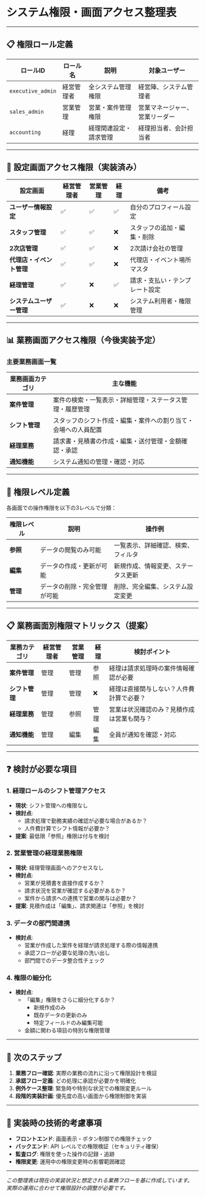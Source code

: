 # システム権限・画面アクセス整理表

---

## 📋 **権限ロール定義**

| ロールID | ロール名 | 説明 | 対象ユーザー |
|----------|----------|------|-------------|
| `executive_admin` | 経営管理者 | 全システム管理権限 | 経営陣、システム管理者 |
| `sales_admin` | 営業管理 | 営業・案件管理権限 | 営業マネージャー、営業リーダー |
| `accounting` | 経理 | 経理関連設定・請求管理 | 経理担当者、会計担当者 |

---

## 🎯 **設定画面アクセス権限（実装済み）**

| 設定画面 | 経営管理者 | 営業管理 | 経理 | 備考 |
|----------|-----------|----------|------|------|
| **ユーザー情報設定** | ✅ | ✅ | ✅ | 自分のプロフィール設定 |
| **スタッフ管理** | ✅ | ✅ | ❌ | スタッフの追加・編集・削除 |
| **2次店管理** | ✅ | ✅ | ❌ | 2次請け会社の管理 |
| **代理店・イベント管理** | ✅ | ✅ | ❌ | 代理店・イベント場所マスタ |
| **経理管理** | ✅ | ❌ | ✅ | 請求・支払い・テンプレート設定 |
| **システムユーザー管理** | ✅ | ❌ | ❌ | システム利用者・権限管理 |

---

## 📊 **業務画面アクセス権限（今後実装予定）**

### **主要業務画面一覧**

| 業務画面カテゴリ | 主な機能 |
|-----------------|----------|
| **案件管理** | 案件の検索・一覧表示・詳細管理・ステータス管理・履歴管理 |
| **シフト管理** | スタッフのシフト作成・編集・案件への割り当て・会場への人員配置 |
| **経理業務** | 請求書・見積書の作成・編集・送付管理・金額確認・承認 |
| **通知機能** | システム通知の管理・確認・対応 |

---

## 🔐 **権限レベル定義**

各画面での操作権限を以下の3レベルで分類：

| 権限レベル | 説明 | 操作例 |
|-----------|------|--------|
| **参照** | データの閲覧のみ可能 | 一覧表示、詳細確認、検索、フィルタ |
| **編集** | データの作成・更新が可能 | 新規作成、情報変更、ステータス更新 |
| **管理** | データの削除・完全管理が可能 | 削除、完全編集、システム設定変更 |

---

## 📋 **業務画面別権限マトリックス（提案）**

| 業務カテゴリ | 経営管理者 | 営業管理 | 経理 | 検討ポイント |
|-------------|-----------|----------|------|-------------|
| **案件管理** | 管理 | 管理 | 参照 | 経理は請求処理時の案件情報確認が必要 |
| **シフト管理** | 管理 | 管理 | ❌ | 経理は直接関与しない？人件費計算で必要？ |
| **経理業務** | 管理 | 参照 | 管理 | 営業は状況確認のみ？見積作成は営業も関与？ |
| **通知機能** | 管理 | 編集 | 編集 | 全員が通知を確認・対応 |

---

## ❓ **検討が必要な項目**

### **1. 経理ロールのシフト管理アクセス**
- **現状**: シフト管理への権限なし
- **検討点**: 
  - 請求処理で勤務実績の確認が必要な場合があるか？
  - 人件費計算でシフト情報が必要か？
- **提案**: 最低限「参照」権限は付与を検討

### **2. 営業管理の経理業務権限**
- **現状**: 経理管理画面へのアクセスなし
- **検討点**:
  - 営業が見積書を直接作成するか？
  - 請求状況を営業が確認する必要があるか？
  - 案件から請求への連携で営業の関与は必要か？
- **提案**: 見積作成は「編集」、請求関連は「参照」を検討

### **3. データの部門間連携**
- **検討点**:
  - 営業が作成した案件を経理が請求処理する際の情報連携
  - 承認フローが必要な処理の洗い出し
  - 部門間でのデータ整合性チェック

### **4. 権限の細分化**
- **検討点**:
  - 「編集」権限をさらに細分化するか？
    - 新規作成のみ
    - 既存データの更新のみ
    - 特定フィールドのみ編集可能
  - 金額に関わる項目の特別な権限管理

---

## 🎯 **次のステップ**

1. **業務フロー確認**: 実際の業務の流れに沿って権限設計を検証
2. **承認フロー定義**: どの処理に承認が必要かを明確化
3. **例外ケース整理**: 緊急時や特別な状況での権限変更ルール
4. **段階的実装計画**: 優先度の高い画面から権限制御を実装

---

## 📝 **実装時の技術的考慮事項**

- **フロントエンド**: 画面表示・ボタン制御での権限チェック
- **バックエンド**: API レベルでの権限検証（セキュリティ確保）
- **監査ログ**: 権限を使った操作の記録・追跡
- **権限変更**: 運用中の権限変更時の影響範囲確認

---

*この整理表は現在の実装状況と想定される業務フローを基に作成しています。*  
*実際の運用に合わせて権限設計の調整が必要です。*
